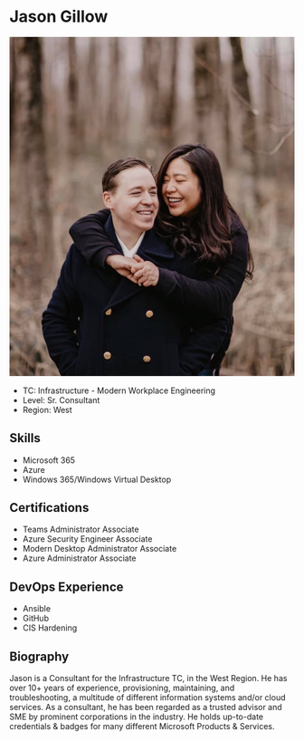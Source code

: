 # Jason Gillow

![Profile](./image/profile.jpg)

* TC: Infrastructure - Modern Workplace Engineering
* Level: Sr. Consultant
* Region: West

## Skills

* Microsoft 365
* Azure
* Windows 365/Windows Virtual Desktop

## Certifications

* Teams Administrator Associate
* Azure Security Engineer Associate
* Modern Desktop Administrator Associate
* Azure Administrator Associate

## DevOps Experience

* Ansible
* GitHub
* CIS Hardening

## Biography

Jason is a Consultant for the Infrastructure TC, in the West Region. 
He has over 10+ years of experience, provisioning, maintaining, and troubleshooting, a multitude of different information systems and/or cloud services. 
As a consultant, he has been regarded as a trusted advisor and SME by prominent corporations in the industry. 
He holds up-to-date credentials & badges for many different Microsoft Products & Services.

